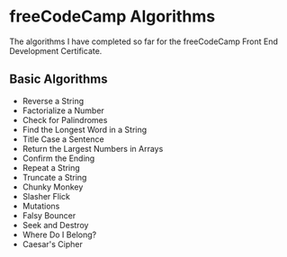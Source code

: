 # freeCodeCamp Algorithms

The algorithms I have completed so far for the freeCodeCamp Front End Development Certificate.

## Basic Algorithms

* Reverse a String
* Factorialize a Number
* Check for Palindromes
* Find the Longest Word in a String
* Title Case a Sentence
* Return the Largest Numbers in Arrays
* Confirm the Ending
* Repeat a String
* Truncate a String
* Chunky Monkey
* Slasher Flick
* Mutations
* Falsy Bouncer
* Seek and Destroy
* Where Do I Belong?
* Caesar's Cipher
